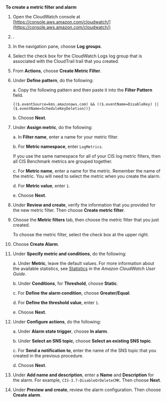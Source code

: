 **To create a metric filter and alarm**

1.  Open the CloudWatch console at [https://console.aws.amazon.com/cloudwatch/](https://console.aws.amazon.com/cloudwatch/)
    

1.   .
    
1.   In the navigation pane, choose **Log groups**.
    
1.   Select the check box for the CloudWatch Logs log group that is associated with the CloudTrail trail that you created.
    
1.   From **Actions**, choose **Create Metric Filter**.
    
1.   Under **Define pattern**, do the following:
    
     a.  Copy the following pattern and then paste it into the **Filter Pattern** field.
        
         {($.eventSource=kms.amazonaws.com) && (($.eventName=DisableKey) || ($.eventName=ScheduleKeyDeletion))}
        
     b.  Choose **Next**.
        
2.   Under **Assign metric**, do the following:
    
        a.  In **Filter name**, enter a name for your metric filter.
        
        b.  For **Metric namespace**, enter `LogMetrics`.
        
        If you use the same namespace for all of your CIS log metric filters, then all CIS Benchmark metrics are grouped together.
        
        c.  For **Metric name**, enter a name for the metric. Remember the name of the metric. You will need to select the metric when you create the alarm.
        
        d.  For **Metric value**, enter `1`.
        
        e.  Choose **Next**.
        
3.   Under **Review and create**, verify the information that you provided for the new metric filter. Then choose **Create metric filter**.
    
4.   Choose the **Metric filters** tab, then choose the metric filter that you just created.
    
        To choose the metric filter, select the check box at the upper right.
    
5.   Choose **Create Alarm**.
    
6.   Under **Specify metric and conditions**, do the following:
    
        a.  Under **Metric**, leave the default values. For more information about the available statistics, see [Statistics](https://docs.aws.amazon.com/AmazonCloudWatch/latest/monitoring/cloudwatch_concepts.html#Statistic) in the _Amazon CloudWatch User Guide_.
        
        b.  Under **Conditions**, for **Threshold**, choose **Static**.
        
        c.  For **Define the alarm condition**, choose **Greater/Equal**.
        
        d.  For **Define the threshold value**, enter `1`.
        
        e.  Choose **Next**.
        
7.   Under **Configure actions**, do the following:
    
        a.  Under **Alarm state trigger**, choose **In alarm**.
        
        b.  Under **Select an SNS topic**, choose **Select an existing SNS topic**.
        
        c.  For **Send a notification to**, enter the name of the SNS topic that you created in the previous procedure.
        
        d.  Choose **Next**.
        
8.   Under **Add name and description**, enter a **Name** and **Description** for the alarm. For example, `CIS-3.7-DisableOrDeleteCMK`. Then choose **Next**.
    
9.   Under **Preview and create**, review the alarm configuration. Then choose **Create alarm**.